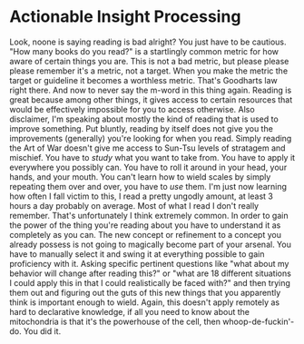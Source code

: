# Actionable Insight Processing

Look, noone is saying reading is bad alright? You just have to be cautious. "How many books do you read?" is a startlingly common metric for how aware of certain things you are. This is not a bad metric, but please please please remember it's a metric, not a target. When you make the metric the target or guideline it becomes a worthless metric. That's Goodharts law right there. And now to never say the m-word in this thing again. Reading is great because among other things, it gives access to certain resources that would be effectively impossible for you to access otherwise. Also disclaimer, I'm speaking about mostly the kind of reading that is used to improve something. Put bluntly, reading by itself does not give you the improvements (generally) you're looking for when you read. Simply reading the Art of War doesn't give me access to Sun-Tsu levels of stratagem and mischief. You have to *study* what you want to take from. You have to apply it everywhere you possibly can. You have to roll it around in your head, your hands, and your mouth. You can't learn how to wield scales by simply repeating them over and over, you have to *use* them. I'm just now learning how often I fall victim to this, I read a pretty ungodly amount, at least 3 hours a day probably on average. Most of what I read I don't really remember. That's unfortunately I think extremely common. In order to gain the power of the thing you're reading about you have to understand it as completely as you can. The new concept or refinement to a concept you already possess is not going to magically become part of your arsenal. You have to manually select it and swing it at everything possible to gain proficiency with it. Asking specific pertinent questions like "what about my behavior will change after reading this?" or "what are 18 different situations I could apply this in that I could realistically be faced with?" and then trying them out and figuring out the guts of this new things that you apparently think is important enough to wield. Again, this doesn't apply remotely as hard to declarative knowledge, if all you need to know about the mitochondria is that it's the powerhouse of the cell, then whoop-de-fuckin'-do. You did it. 